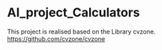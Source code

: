 # AI_project_Calculators
This project is realised based on the Library cvzone. https://github.com/cvzone/cvzone
